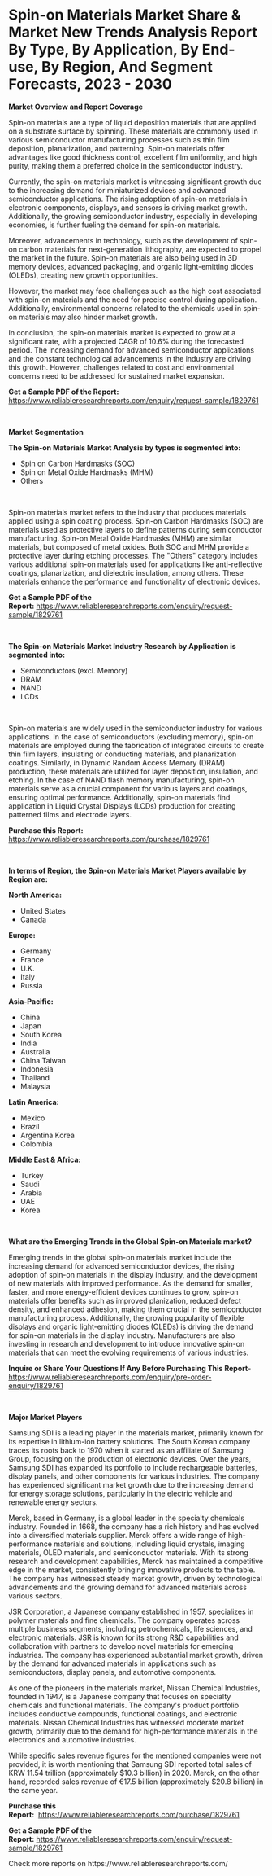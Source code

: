 <p><h1>Spin-on Materials Market Share & Market New Trends Analysis Report By Type, By Application, By End-use, By Region, And Segment Forecasts, 2023 - 2030</h1></p><p><strong>Market Overview and Report Coverage</strong></p>
<p><p>Spin-on materials are a type of liquid deposition materials that are applied on a substrate surface by spinning. These materials are commonly used in various semiconductor manufacturing processes such as thin film deposition, planarization, and patterning. Spin-on materials offer advantages like good thickness control, excellent film uniformity, and high purity, making them a preferred choice in the semiconductor industry.</p><p>Currently, the spin-on materials market is witnessing significant growth due to the increasing demand for miniaturized devices and advanced semiconductor applications. The rising adoption of spin-on materials in electronic components, displays, and sensors is driving market growth. Additionally, the growing semiconductor industry, especially in developing economies, is further fueling the demand for spin-on materials.</p><p>Moreover, advancements in technology, such as the development of spin-on carbon materials for next-generation lithography, are expected to propel the market in the future. Spin-on materials are also being used in 3D memory devices, advanced packaging, and organic light-emitting diodes (OLEDs), creating new growth opportunities.</p><p>However, the market may face challenges such as the high cost associated with spin-on materials and the need for precise control during application. Additionally, environmental concerns related to the chemicals used in spin-on materials may also hinder market growth.</p><p>In conclusion, the spin-on materials market is expected to grow at a significant rate, with a projected CAGR of 10.6% during the forecasted period. The increasing demand for advanced semiconductor applications and the constant technological advancements in the industry are driving this growth. However, challenges related to cost and environmental concerns need to be addressed for sustained market expansion.</p></p>
<p><strong>Get a Sample PDF of the Report:</strong> <a href="https://www.reliableresearchreports.com/enquiry/request-sample/1829761">https://www.reliableresearchreports.com/enquiry/request-sample/1829761</a></p>
<p>&nbsp;</p>
<p><strong>Market Segmentation</strong></p>
<p><strong>The Spin-on Materials Market Analysis by types is segmented into:</strong></p>
<p><ul><li>Spin on Carbon Hardmasks (SOC)</li><li>Spin on Metal Oxide Hardmasks (MHM)</li><li>Others</li></ul></p>
<p>&nbsp;</p>
<p><p>Spin-on materials market refers to the industry that produces materials applied using a spin coating process. Spin-on Carbon Hardmasks (SOC) are materials used as protective layers to define patterns during semiconductor manufacturing. Spin-on Metal Oxide Hardmasks (MHM) are similar materials, but composed of metal oxides. Both SOC and MHM provide a protective layer during etching processes. The "Others" category includes various additional spin-on materials used for applications like anti-reflective coatings, planarization, and dielectric insulation, among others. These materials enhance the performance and functionality of electronic devices.</p></p>
<p><strong>Get a Sample PDF of the Report:</strong>&nbsp;<a href="https://www.reliableresearchreports.com/enquiry/request-sample/1829761">https://www.reliableresearchreports.com/enquiry/request-sample/1829761</a></p>
<p>&nbsp;</p>
<p><strong>The Spin-on Materials Market Industry Research by Application is segmented into:</strong></p>
<p><ul><li>Semiconductors (excl. Memory)</li><li>DRAM</li><li>NAND</li><li>LCDs</li></ul></p>
<p>&nbsp;</p>
<p><p>Spin-on materials are widely used in the semiconductor industry for various applications. In the case of semiconductors (excluding memory), spin-on materials are employed during the fabrication of integrated circuits to create thin film layers, insulating or conducting materials, and planarization coatings. Similarly, in Dynamic Random Access Memory (DRAM) production, these materials are utilized for layer deposition, insulation, and etching. In the case of NAND flash memory manufacturing, spin-on materials serve as a crucial component for various layers and coatings, ensuring optimal performance. Additionally, spin-on materials find application in Liquid Crystal Displays (LCDs) production for creating patterned films and electrode layers.</p></p>
<p><strong>Purchase this Report:</strong>&nbsp; <a href="https://www.reliableresearchreports.com/purchase/1829761">https://www.reliableresearchreports.com/purchase/1829761</a></p>
<p>&nbsp;</p>
<p><strong>In terms of Region, the Spin-on Materials Market Players available by Region are:</strong></p>
<p>
    <p> <strong> North America: </strong>
        <ul>
            <li>United States</li>
            <li>Canada</li>
        </ul>
        </p> 
    <p> <strong> Europe: </strong>
        <ul>
            <li>Germany</li>
            <li>France</li>
            <li>U.K.</li>
            <li>Italy</li>
            <li>Russia</li>
        </ul>
        </p> 
    <p> <strong> Asia-Pacific: </strong>
        <ul>
            <li>China</li>
            <li>Japan</li>
            <li>South Korea</li>
            <li>India</li>
            <li>Australia</li>
            <li>China Taiwan</li>
            <li>Indonesia</li>
            <li>Thailand</li>
            <li>Malaysia</li>
        </ul>
        </p> 
    <p> <strong> Latin America: </strong>
        <ul>
            <li>Mexico</li>
            <li>Brazil</li>
            <li>Argentina Korea</li>
            <li>Colombia</li>
        </ul>
        </p> 
    <p> <strong> Middle East & Africa: </strong>
        <ul>
            <li>Turkey</li>
            <li>Saudi</li>
            <li>Arabia</li>
            <li>UAE</li>
            <li>Korea</li>
        </ul>
    </p>
    </p>
<p>&nbsp;</p>
<p><strong>What are the Emerging Trends in the Global Spin-on Materials market?</strong></p>
<p><p>Emerging trends in the global spin-on materials market include the increasing demand for advanced semiconductor devices, the rising adoption of spin-on materials in the display industry, and the development of new materials with improved performance. As the demand for smaller, faster, and more energy-efficient devices continues to grow, spin-on materials offer benefits such as improved planization, reduced defect density, and enhanced adhesion, making them crucial in the semiconductor manufacturing process. Additionally, the growing popularity of flexible displays and organic light-emitting diodes (OLEDs) is driving the demand for spin-on materials in the display industry. Manufacturers are also investing in research and development to introduce innovative spin-on materials that can meet the evolving requirements of various industries.</p></p>
<p><strong>Inquire or Share Your Questions If Any Before Purchasing This Report</strong>- <a href="https://www.reliableresearchreports.com/enquiry/pre-order-enquiry/1829761">https://www.reliableresearchreports.com/enquiry/pre-order-enquiry/1829761</a></p>
<p>&nbsp;</p>
<p><strong>Major Market Players</strong></p>
<p><p>Samsung SDI is a leading player in the materials market, primarily known for its expertise in lithium-ion battery solutions. The South Korean company traces its roots back to 1970 when it started as an affiliate of Samsung Group, focusing on the production of electronic devices. Over the years, Samsung SDI has expanded its portfolio to include rechargeable batteries, display panels, and other components for various industries. The company has experienced significant market growth due to the increasing demand for energy storage solutions, particularly in the electric vehicle and renewable energy sectors.</p><p>Merck, based in Germany, is a global leader in the specialty chemicals industry. Founded in 1668, the company has a rich history and has evolved into a diversified materials supplier. Merck offers a wide range of high-performance materials and solutions, including liquid crystals, imaging materials, OLED materials, and semiconductor materials. With its strong research and development capabilities, Merck has maintained a competitive edge in the market, consistently bringing innovative products to the table. The company has witnessed steady market growth, driven by technological advancements and the growing demand for advanced materials across various sectors.</p><p>JSR Corporation, a Japanese company established in 1957, specializes in polymer materials and fine chemicals. The company operates across multiple business segments, including petrochemicals, life sciences, and electronic materials. JSR is known for its strong R&D capabilities and collaboration with partners to develop novel materials for emerging industries. The company has experienced substantial market growth, driven by the demand for advanced materials in applications such as semiconductors, display panels, and automotive components.</p><p>As one of the pioneers in the materials market, Nissan Chemical Industries, founded in 1947, is a Japanese company that focuses on specialty chemicals and functional materials. The company's product portfolio includes conductive compounds, functional coatings, and electronic materials. Nissan Chemical Industries has witnessed moderate market growth, primarily due to the demand for high-performance materials in the electronics and automotive industries.</p><p>While specific sales revenue figures for the mentioned companies were not provided, it is worth mentioning that Samsung SDI reported total sales of KRW 11.54 trillion (approximately $10.3 billion) in 2020. Merck, on the other hand, recorded sales revenue of €17.5 billion (approximately $20.8 billion) in the same year.</p></p>
<p><strong>Purchase this Report:</strong>&nbsp;&nbsp;<a href="https://www.reliableresearchreports.com/purchase/1829761">https://www.reliableresearchreports.com/purchase/1829761</a></p>
<p></p>
<p><strong>Get a Sample PDF of the Report:</strong>&nbsp;<a href="https://www.reliableresearchreports.com/enquiry/request-sample/1829761">https://www.reliableresearchreports.com/enquiry/request-sample/1829761</a></p>
<p>Check more reports on https://www.reliableresearchreports.com/</p>
